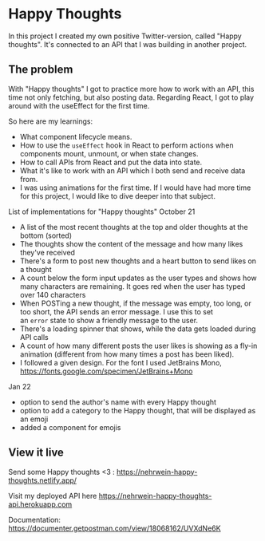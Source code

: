 # Happy Thoughts

In this project I created my own positive Twitter-version, called "Happy thoughts". It's connected to an API that I was building in another project.

## The problem

With "Happy thoughts" I got to practice more how to work with an API, this time not only fetching, but also posting data. Regarding React, I got to play around with the useEffect for the first time.

So here are my learnings:
- What component lifecycle means.
- How to use the `useEffect` hook in React to perform actions when components mount, unmount, or when state changes.
- How to call APIs from React and put the data into state.
- What it's like to work with an API which I both send and receive data from.
- I was using animations for the first time. If I would have had more time for this project, I would like to dive deeper into that subject.

List of implementations for "Happy thoughts"
October 21
- A list of the most recent thoughts at the top and older thoughts at the bottom (sorted)
- The thoughts show the content of the message and how many likes they've received
- There's a form to post new thoughts and a heart button to send likes on a thought
- A count below the form input updates as the user types and shows how many characters are remaining. It goes red when the user has typed over 140 characters
- When POSTing a new thought, if the message was empty, too long, or too short, the API sends an error message. I use this to set an `error` state to show a friendly message to the user. 
- There's a loading spinner that shows, while the data gets loaded during API calls       
- A count of how many different posts the user likes is showing as a fly-in animation (different from how many times a post has been liked). 
- I followed a given design. For the font I used JetBrains Mono, https://fonts.google.com/specimen/JetBrains+Mono

Jan 22
- option to send the author's name with every Happy thought
- option to add a category to the Happy thought, that will be displayed as an emoji
- added a component for emojis


## View it live

Send some Happy thoughts <3 : https://nehrwein-happy-thoughts.netlify.app/

Visit my deployed API here https://nehrwein-happy-thoughts-api.herokuapp.com

Documentation: https://documenter.getpostman.com/view/18068162/UVXdNe6K
